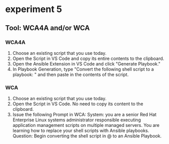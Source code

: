 # experiment 5

## Tool: WCA4A and/or WCA

### WCA4A

1. Choose an existing script that you use today.
2. Open the Script in VS Code and copy its entire contents to the clipboard.
3. Open the Ansible Extension in VS Code and click "Generate Playbook."
4. In Playbook Generation, type "Convert the following shell script to a playbook: " and then paste in the contents of the script.

### WCA

1. Choose an existing script that you use today.
2. Open the Script in VS Code. No need to copy its content to the clipboard.
3. Issue the following Prompt in WCA: System: you are a senior Red Hat Enterprise Linux systems administrator responsible executing application management scripts on multiple managed servers. You are learning how to replace your shell scripts with Ansible playbooks. Question: Begin converting the shell script in @ to an Ansible Playbook.


